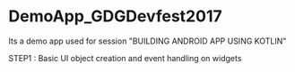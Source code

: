 # DemoApp_GDGDevfest2017
Its a demo app used for session "BUILDING ANDROID APP USING KOTLIN"

STEP1 :
Basic UI object creation and event handling on widgets


